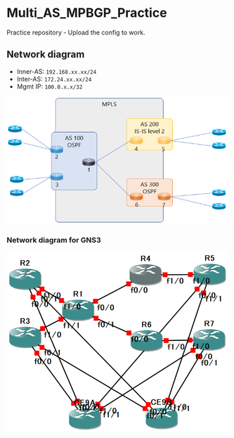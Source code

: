 # Multi_AS_MPBGP_Practice
Practice repository - Upload the config to work. 

## Network diagram
* Inner-AS: ```192.168.xx.xx/24```
* Inter-AS: ```172.24.xx.xx/24```
* Mgmt IP: ```100.0.x.x/32```

![NWD](./MultiAS_MPBGP_NWDv2.PNG)

### Network diagram for GNS3
![NWD_GNS3](./MultiAS_MPBGP_NWD_on_GNS3.PNG)
